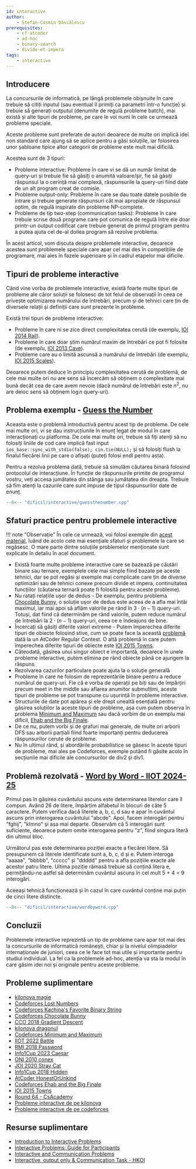 ```yaml
---
id: interactive
author: 
    - Ștefan-Cosmin Dăscălescu
prerequisites:
    - cf-atcoder
    - ad-hoc
    - binary-search
    - divide-et-impera
tags:
    - interactive
---
```


## Introducere

La concursurile de informatică, pe lângă problemele obișnuite în care trebuie să
citiți inputul (sau eventual îl primiți ca parametri într-o funcție) și trebuie să
generați outputul (denumite de regulă probleme batch), mai există și alte tipuri
de probleme, pe care le voi numi în cele ce urmează probleme speciale.

Aceste probleme sunt preferate de autori deoarece de multe ori implică idei
non standard care ajung să se aplice pentru a găsi soluțiile, iar folosirea unor
șabloane tipice altor categorii de probleme este mult mai dificilă.

Acestea sunt de 3 tipuri:

- Probleme interactive: Probleme în care vi se dă un număr limitat de query-uri
și trebuie fie să găsiți o anumită valoare/șir, fie să găsiți răspunsul la o cerință
mai complexă, răspunsurile la query-uri fiind date de un alt program creat de comisie.
- Probleme output-only: Probleme în care se dau toate datele posibile de intrare
și trebuie generate răspunsuri cât mai apropiate de răspunsul optim, de regulă
inspirate din probleme NP-complete.
- Probleme de tip two-step (communication tasks): Probleme în care trebuie scrise
două programe care pot comunica de regulă între ele doar printr-un output
codificat care trebuie generat de primul program pentru a putea ajuta
cel de-al doilea program să rezolve problema.

În acest articol, vom discuta despre problemele interactive, deoarece acestea
sunt problemele speciale care apar cel mai des în competițiile de programare, mai
ales în fazele superioare și în cadrul etapelor mai dificile.

## Tipuri de probleme interactive

Când vine vorba de problemele interactive, există foarte multe tipuri de probleme
ale căror soluții se folosesc de tot felul de observații în ceea ce privește
optimizarea numărului de întrebări, precum și de tehnici care țin de diversele
relații și definiții care sunt prezente în probleme.

Există trei tipuri de probleme interactive:

- Probleme în care ni se zice direct complexitatea cerută (de exemplu,
[IOI 2014 Rail](https://oj.uz/problem/view/IOI14_rail)).
- Probleme în care doar știm numărul maxim de întrebări ce pot fi folosite
(de exemplu, [IOI 2013 Cave](https://oj.uz/problem/view/IOI13_cave)).
- Probleme care au o limită ascunsă a numărului de întrebări (de exemplu,
[IOI 2015 Scales](https://oj.uz/problem/view/IOI15_scales)).

Deoarece putem deduce în principiu complexitatea cerută de problemă, de cele mai
multe ori nu are sens să încercăm să obținem o complexitate mai bună decât
cea de care avem nevoie (dacă numărul de întrebări este $n^2$, nu are deloc
sens să obținem $\log n$ query-uri).

## Problema exemplu - [Guess the Number](https://codeforces.com/problemset/gymProblem/101021/1)

Aceasta este o problemă introductivă pentru acest tip de probleme. De cele
mai multe ori, vi se dau instrucțiunile în enunț legat de modul în care
interacționați cu platforma. De cele mai multe ori, trebuie să fiți atenți
să nu folosiți liniile de cod care implică fast input
```ios_base::sync_with_stdio(false); cin.tie(NULL);``` și să folosiți flush
la finalul fiecărei linii pe care o afișați (puteți folosi endl pentru asta).

Pentru a rezolva problema dată, trebuie să simulăm căutarea binară folosind
protocolul de interacțiune. În funcție de răspunsurile primite de programul
vostru, veți accesa jumătatea din stânga sau jumătatea din dreapta. Trebuie
să fim atenți la cazurile care sunt impuse de tipul răspunsurilor date de
enunț.

```cpp
--8<-- "dificil/interactive/guessthenumber.cpp"
```

## Sfaturi practice pentru problemele interactive

!!! note "Observație"
    În cele ce urmează, voi folosi exemple din [acest material](https://mamnoonsiam.github.io/files/notes/interactive-problems/inprogress-0.pdf),
    luând de acolo cele mai esențiale sfaturi și problemele la care se regăsesc.
    O mare parte dintre soluțiile problemelor menționate sunt
    explicate în detaliu în acel document.

- Există foarte multe probleme interactive care se bazează pe căutări binare sau
ternare, exemplele cele mai simple fiind bazate pe aceste tehnici,
dar se pot regăsi și exemple mai complicate care țin de diverse optimizări
sau de tehnici conexe precum divide et impera, continuitatea funcțiilor
(căutarea ternară poate fi folosită pentru aceste probleme).
- Nu ratați relațiile ușor de dedus - De exemplu, pentru problema [Chocolate Bunny](https://codeforces.com/problemset/problem/1407/C),
o soluție ușor de dedus este aceea de a afla mai întâi maximul, iar mai apoi să
aflăm valorile pe rând în $3 \cdot (n-1)$ query-uri. Totuși, dat fiind că
determinăm pe rând valorile, putem reduce numărul de întrebări la
$2 \cdot (n-1)$ query-uri, ceea ce e îndeajuns de bine.
- Încercați să găsiți diferite valori extreme - Putem împerechea diferite tipuri
de obiecte folosind stive, cum se poate face la această [problemă](https://atcoder.jp/contests/arc070/tasks/arc070_d)
dată la un AtCoder Regular Contest. O altă problemă în care putem împerechea
diferite tipuri de obiecte este
[IOI 2015 Towns](https://oj.uz/problem/view/IOI15_towns).
- Câteodată, găsirea unui singur obiect e importantă, deoarece în unele probleme
interactive, putem elimina pe rând obiecte până ce ajungem la răspuns.
- Rezolvarea cazurilor particulare poate ajuta la o soluție generală
- Probleme în care ne folosim de reprezentările binare pentru a reduce numărul
de query-uri. Fie că e vorba de operații pe biți sau de împărțiri
precum meet in the middle sau aflarea anumitor submulțimi,
aceste tipuri de probleme se pot transpune cu ușurință în probleme interactive.
- Structurile de date pot apărea și ele drept unealtă esențială pentru găsirea
soluțiilor la aceste tipuri de probleme, așa cum putem observa în problema
[Minimum and Maximum](https://codeforces.com/problemset/problem/730/B)
sau dacă vorbim de un exemplu mai dificil,
[Ehab and the Big Finale](https://codeforces.com/problemset/problem/1174/F).
- De ce nu, putem vorbi și de grafuri mai generale, de multe ori arborii DFS
sau arborii parțiali fiind foarte importanți pentru deducerea răspunsurilor
cerute de probleme.
- Nu în ultimul rând, și abordările probabilistice se găsesc în aceste tipuri
de probleme, mai ales pe Codeforces, exemple putând fi găsite acolo în
secțiunile mai dificile ale concursurilor de div2 și div1.

## Problemă rezolvată - [Word by Word - IIOT 2024-25](https://kilonova.ro/problems/3309/)

Primul pas în găsirea cuvântului ascuns este determinarea literelor
care îl compun. Având 26 de litere, împărțim alfabetul în blocuri de
câte 5 caractere. Putem verifica dacă literele a, b, c, d sau e apar
în cuvântul ascuns prin interogarea cuvântului "abcde". Apoi, facem
interogări pentru "fghij", "klmno" și așa mai departe. Observăm că 5
interogări sunt suficiente, deoarece putem omite interogarea pentru "z",
fiind singura literă din ultimul bloc.

Următorul pas este determinarea poziției exacte a fiecărei litere.
Să presupunem că literele identificate sunt a, b, c, d și e.
Putem interoga "aaaaa", "bbbbb", "ccccc" și "ddddd" pentru a afla
pozițiile exacte ale acestor patru litere. Ultima poziție rămasă
trebuie să conțină litera e, permițându-ne astfel să determinăm
cuvântul ascuns în cel mult 5 + 4 = 9 interogări.

Aceeași tehnică funcționează și în cazul în care cuvântul
conține mai puțin de cinci litere distincte.

```cpp
--8<-- "dificil/interactive/wordbyword.cpp"
```

## Concluzii

Problemele interactive reprezintă un tip de probleme care apar tot mai des la
concursurile de informatică românești, chiar și la nivelul olimpiadelor
internaționale de juniori, ceea ce le face tot mai utile și importante
pentru studiul individual. La fel ca la problemele ad-hoc, atenția va sta
la modul în care găsim idei noi și originale pentru aceste probleme.

## Probleme suplimentare

- [kilonova magie](https://kilonova.ro/problems/2614/)
- [Codeforces Lost Numbers](https://codeforces.com/problemset/problem/1167/B)
- [Codeforces Kachina's Favorite Binary String](https://codeforces.com/contest/2037/problem/E)
- [Codeforces Chocolate Bunny](https://codeforces.com/problemset/problem/1407/C)
- [CCO 2018 Gradient Descent](https://dmoj.ca/problem/cco18p4)
- [kilonova dragonul](https://kilonova.ro/problems/2966/)
- [Codeforces Minimum and Maximum](https://codeforces.com/problemset/problem/730/B)
- [IIOT 2022 Battle](https://kilonova.ro/problems/266)
- [RMI 2018 Password](https://www.infoarena.ro/problema/password2)
- [Info1Cup 2023 Caesar](https://kilonova.ro/problems/431/)
- [ONI 2010 conex](https://kilonova.ro/problems/62/)
- [JOI 2020 Stray Cat](https://oj.uz/problem/view/JOI20_stray)
- [Info1Cup 2018 Hidden](https://oj.uz/problem/view/info1cup18_hidden)
- [AtCoder HonestOrUnkind](https://atcoder.jp/contests/arc070/tasks/arc070_d)
- [Codeforces Ehab and the Big Finale](https://codeforces.com/problemset/problem/1174/F)
- [IOI 2015 Towns](https://oj.uz/problem/view/IOI15_towns)
- [Round 64 - CsAcademy](https://csacademy.com/contest/round-64)
- [Probleme interactive de pe kilonova](https://kilonova.ro/tags/301)
- [Probleme interactive de pe codeforces](https://codeforces.com/problemset?tags=interactive)

## Resurse suplimentare

- [Introduction to Interactive Problems](https://mamnoonsiam.github.io/cp-classes/week-4/overview)
- [Interactive Problems: Guide for Participants](https://codeforces.com/blog/entry/45307)
- [Interactive and Communication Problems](https://usaco.guide/adv/interactive)
- [Interactive, output only & Communication Task - HKOI](https://assets.hkoi.org/training2017/nbt.pdf)